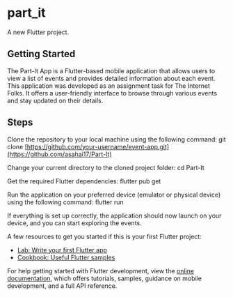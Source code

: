 # part_it

A new Flutter project.

## Getting Started

The Part-It App is a Flutter-based mobile application that allows users to view a list of events and provides detailed information about each event. This application was developed as an assignment task for The Internet Folks. It offers a user-friendly interface to browse through various events and stay updated on their details.

## Steps
Clone the repository to your local machine using the following command:
git clone [https://github.com/your-username/event-app.git](https://github.com/asahai17/Part-It)

Change your current directory to the cloned project folder:
cd Part-It

Get the required Flutter dependencies:
flutter pub get

Run the application on your preferred device (emulator or physical device) using the following command:
flutter run

If everything is set up correctly, the application should now launch on your device, and you can start exploring the events.

A few resources to get you started if this is your first Flutter project:

- [Lab: Write your first Flutter app](https://docs.flutter.dev/get-started/codelab)
- [Cookbook: Useful Flutter samples](https://docs.flutter.dev/cookbook)

For help getting started with Flutter development, view the
[online documentation](https://docs.flutter.dev/), which offers tutorials,
samples, guidance on mobile development, and a full API reference.
